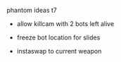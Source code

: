 phantom ideas t7

- allow killcam with 2 bots left alive
- freeze bot location for slides

- instaswap to current weapon
